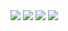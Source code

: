 <div id="lightgallery" class="masonry-grid">
    <a href="004.jpg"><img src="004.jpg" /></a>
    <a href="003.jpg"><img src="003.jpg" /></a>
    <a href="002.jpg"><img src="002.jpg" /></a>
    <a href="001.jpg"><img src="001.jpg" /></a>
</div>
